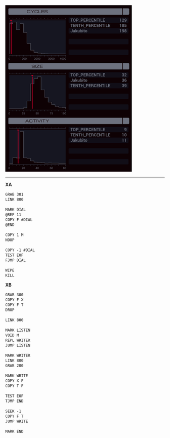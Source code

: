 <img src="histogram.png" width="400" />

---

**XA**

```
GRAB 301
LINK 800

MARK DIAL
@REP 11
COPY F #DIAL
@END

COPY 1 M
NOOP

COPY -1 #DIAL
TEST EOF
FJMP DIAL

WIPE
KILL
```

**XB**

```
GRAB 300
COPY F X
COPY F T
DROP

LINK 800

MARK LISTEN
VOID M
REPL WRITER
JUMP LISTEN

MARK WRITER
LINK 800
GRAB 200

MARK WRITE
COPY X F
COPY T F

TEST EOF
TJMP END

SEEK -1
COPY F T
JUMP WRITE

MARK END
```
